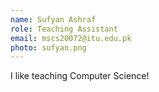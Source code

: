 ```yaml
---
name: Sufyan Ashraf
role: Teaching Assistant
email: mscs20072@itu.edu.pk
photo: sufyan.png
---
```


I like teaching Computer Science!
